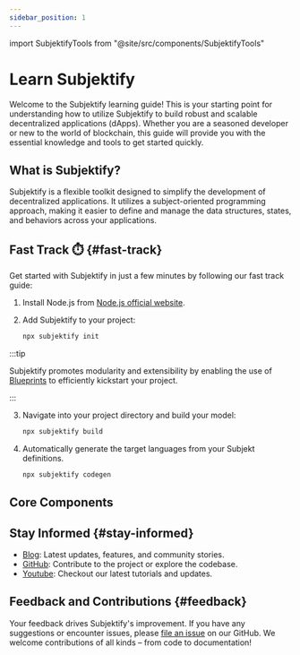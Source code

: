 ```yaml
---
sidebar_position: 1
---
```


import SubjektifyTools from "@site/src/components/SubjektifyTools"

# Learn Subjektify

Welcome to the Subjektify learning guide! This is your starting point for understanding how to utilize Subjektify to build robust and scalable decentralized applications (dApps). Whether you are a seasoned developer or new to the world of blockchain, this guide will provide you with the essential knowledge and tools to get started quickly.

## What is Subjektify?

Subjektify is a flexible toolkit designed to simplify the development of decentralized applications. It utilizes a subject-oriented programming approach, making it easier to define and manage the data structures, states, and behaviors across your applications.

## Fast Track ⏱️ {#fast-track}

Get started with Subjektify in just a few minutes by following our fast track guide:

1. Install Node.js from [Node.js official website](https://nodejs.org/en/download/).
2. Add Subjektify to your project:

   ```bash
   npx subjektify init
   ```

:::tip

Subjektify promotes modularity and extensibility by enabling the use of [Blueprints](https://blueprints.subjektify.dev) to efficiently kickstart your project.

:::

3. Navigate into your project directory and build your model:

   ```bash
   npx subjektify build
   ```

4. Automatically generate the target languages from your Subjekt definitions.
   ```bash
   npx subjektify codegen
   ```

## Core Components

<SubjektifyTools />

## Stay Informed {#stay-informed}

- [Blog](/blog): Latest updates, features, and community stories.
- [GitHub](https://github.com/subjektify/subjektify): Contribute to the project or explore the codebase.
- [Youtube](https://www.youtube.com/@SubjektifyLabs): Checkout our latest tutorials and updates.

## Feedback and Contributions {#feedback}

Your feedback drives Subjektify's improvement. If you have any suggestions or encounter issues, please [file an issue](https://github.com/subjektify/subjektify/issues) on our GitHub. We welcome contributions of all kinds – from code to documentation!

